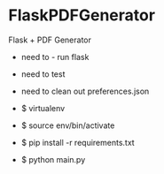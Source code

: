 # FlaskPDFGenerator
Flask + PDF Generator

* need to - run flask
* need to test
* need to clean out preferences.json

* $ virtualenv
* $ source env/bin/activate
* $ pip install -r requirements.txt
* $ python main.py
